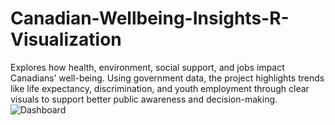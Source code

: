 # Canadian-Wellbeing-Insights-R-Visualization
Explores how health, environment, social support, and jobs impact Canadians’ well-being. Using government data, the project highlights trends like life expectancy, discrimination, and youth employment through clear visuals to support better public awareness and decision-making.
![Dashboard](https://github.com/user-attachments/assets/012e6a19-5eec-4ace-a02d-0c096f6ca0c0)
